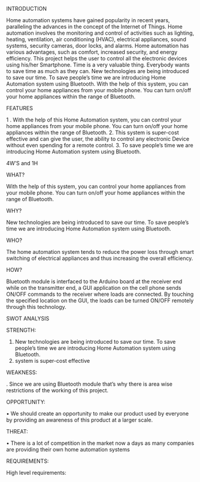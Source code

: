INTRODUCTION


Home automation systems have gained popularity in recent years, paralleling the advances in the concept of the Internet of Things. Home automation involves the monitoring and control of activities such as lighting, heating, ventilation, air conditioning (HVAC), electrical appliances, sound systems, security cameras, door locks, and alarms. Home automation has various advantages, such as comfort, increased security, and energy efficiency. This project helps the user to control all the electronic devices using his/her Smartphone. Time is a very valuable thing. Everybody wants to save time as much as they can. New technologies are being introduced to save our time. To save people’s time we are introducing Home Automation system using Bluetooth. With the help of this system, you can control your home appliances from your mobile phone. You can turn on/off your home appliances within the range of Bluetooth.


FEATURES


1 . With the help of this Home Automation system, you can control your home appliances from your mobile phone. You can turn on/off your home appliances within the range of Bluetooth.
2. This system is super-cost effective and can give the user, the ability to control any electronic Device without even spending for a remote control.
3. To save people’s time we are introducing Home Automation system using Bluetooth.


4W’S and 1H


WHAT?


With the help of this system, you can control your home appliances from your mobile phone. You can turn on/off your home appliances within the range of Bluetooth.


WHY?


New technologies are being introduced to save our time. To save people’s time we are introducing Home Automation system using Bluetooth.


WHO?


The home automation system tends to reduce the power loss through smart switching of electrical appliances and thus increasing the overall efficiency.


HOW?


 Bluetooth module is interfaced to the Arduino board at the receiver end while on the transmitter end, a GUI application on the cell phone sends ON/OFF commands to the receiver where loads are connected. By touching the specified location on the GUI, the loads can be turned ON/OFF remotely through this technology.
 
 
SWOT ANALYSIS


STRENGTH:


1.	New technologies are being introduced to save our time. To save people’s time we are introducing Home Automation system using Bluetooth.
2.	system is super-cost effective


WEAKNESS:


. Since we are using Bluetooth module that’s why there is area wise restrictions of the working of this project.


OPPORTUNITY:


•	We should create an opportunity to make our product used by everyone by providing an awareness of this product at a larger scale.


THREAT:


•	There is a lot of competition in the market now a days as many companies are providing their own home automation systems


REQUIREMENTS:


High level requirements:
















